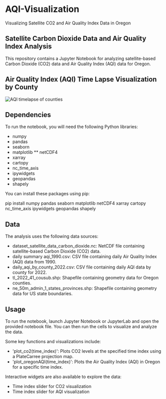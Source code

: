 # AQI-Visualization
Visualizing Satellite CO2 and Air Quality Index Data in Oregon
## Satellite Carbon Dioxide Data and Air Quality Index Analysis
This repository contains a Jupyter Notebook for analyzing satellite-based Carbon Dioxide (CO2) data and Air Quality Index (AQI) data for Oregon. 

## Air Quality Index (AQI) Time Lapse Visualization by County

![AQI timelapse of counties](AQI.gif)


## Dependencies

To run the notebook, you will need the following Python libraries:

* numpy
* pandas
* seaborn
* matplotlib
** netCDF4
* xarray
* cartopy
* nc_time_axis
* ipywidgets
* geopandas
* shapely

You can install these packages using pip:

pip install numpy pandas seaborn matplotlib netCDF4 xarray cartopy nc_time_axis ipywidgets geopandas shapely
## Data 
The analysis uses the following data sources:

* dataset_satellite_data_carbon_dioxide.nc: NetCDF file containing satellite-based Carbon Dioxide (CO2) data.
* daily summary aqi_1990.csv: CSV file containing daily Air Quality Index (AQI) data from 1990.
* daily_aqi_by_county_2022.csv: CSV file containing daily AQI data by county for 2022.
* tl_2022_41_cousub.shp: Shapefile containing geometry data for Oregon counties.
* ne_50m_admin_1_states_provinces.shp: Shapefile containing geometry data for US state boundaries.

## Usage
To run the notebook, launch Jupyter Notebook or JupyterLab and open the provided notebook file. You can then run the cells to visualize and analyze the data.

Some key functions and visualizations include:

* 'plot_co2(time_index)': Plots CO2 levels at the specified time index using a PlateCarree projection map.
* 'plot_oregonAQI(time_index)': Plots the Air Quality Index (AQI) in Oregon for a specific time index.

Interactive widgets are also available to explore the data:

* Time index slider for CO2 visualization
* Time index slider for AQI visualization


